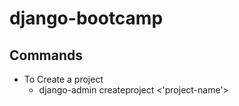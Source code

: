 # django-bootcamp

## Commands

- To Create a project
  - django-admin createproject <'project-name'>
